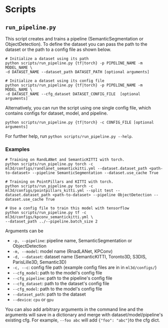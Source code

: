 # Scripts

## `run_pipeline.py`

This script creates and trains a pipeline (SemanticSegmentation or ObjectDetection).
To define the dataset you can pass the path to the dataset or the path to a
config file as shown below.

```shell
# Initialize a dataset using its path
python scripts/run_pipeline.py {tf|torch} -p PIPELINE_NAME -m MODEL_NAME \
-d DATASET_NAME --dataset_path DATASET_PATH [optional arguments]

# Initialize a dataset using its config file
python scripts/run_pipeline.py {tf|torch} -p PIPELINE_NAME -m MODEL_NAME \
-d DATASET_NAME --cfg_dataset DATASET_CONFIG_FILE  [optional arguments]

```
Alternatively, you can run the script using one single config file, which 
contains configs for dataset, model, and pipeline.
```shell
python scripts/run_pipeline.py {tf|torch} -c CONFIG_FILE [optional arguments]
```
For further help, run `python scripts/run_pipeline.py --help`.
### Examples

```shell
# Training on RandLANet and SemanticKITTI with torch.
python scripts/run_pipeline.py torch -c ml3d/configs/randlanet_semantickitti.yml --dataset.dataset_path <path-to-dataset> --pipeline SemanticSegmentation --dataset.use_cache True

# Training on PointPillars and KITTI with torch.
python scripts/run_pipeline.py torch -c ml3d/configs/pointpillars_kitti.yml --split test --dataset.dataset_path <path-to-dataset> --pipeline ObjectDetection --dataset.use_cache True

# Use a config file to train this model with tensorflow
python scripts/run_pipeline.py tf -c ml3d/configs/kpconv_semantickitti.yml \
--dataset_path ../--pipeline.batch_size 2

```

Arguments can be
- `-p, --pipeline`: pipeline name, SemanticSegmentation or ObjectDetection
- `-m, --model`: model name (RnadLANet, KPConv)
- `-d, --dataset`: dataset name (SemanticKITTI, Toronto3D, S3DIS, ParisLille3D, Semantic3D)
- `-c, --c`: config file path (example config files are in in `ml3d/configs/`)
- `--cfg_model`: path to the model's config file
- `--cfg_pipeline`: path to the pipeline's config file
- `--cfg_dataset`: path to the dataset's config file
- `--cfg_model`: path to the model's config file
- `--dataset_path`: path to the dataset
- `--device`: `cpu` or `gpu`

You can also add arbitrary arguments in the command line and the arguments will
save in a dictionary and merge with dataset/model/pipeline's existing cfg.
For example, `--foo abc` will add `{"foo": "abc"}`to the cfg dict.

